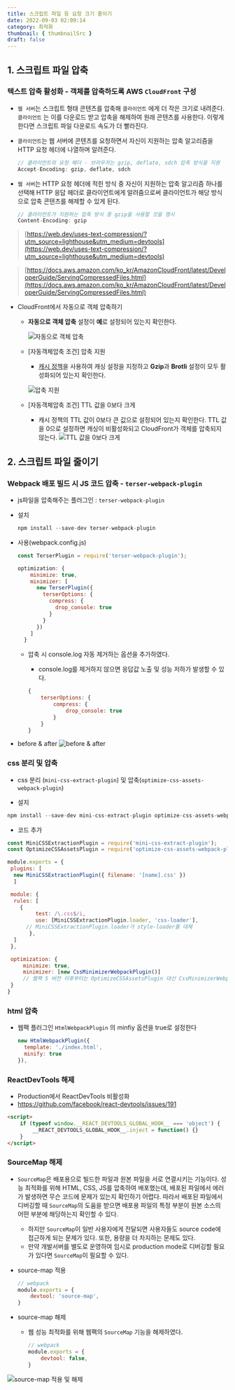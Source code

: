 ```yaml
---
title: 스크립트 파일 등 요청 크기 줄이기
date: 2022-09-03 02:09:14
category: 최적화
thumbnail: { thumbnailSrc }
draft: false
---
```


## 1. 스크립트 파일 압축

### 텍스트 압축 활성화 - 객체를 압축하도록 AWS `CloudFront` 구성

- `웹 서버`는 스크립트 형태 콘텐츠를 압축해 `클라이언트` 에게 더 작은 크기로 내려준다. `클라이언트` 는 이를 다운로드 받고 압축을 해제하여 원래 콘텐츠를 사용한다. 이렇게 한다면 스크립트 파일 다운로드 속도가 더 빨라진다.
- `클라이언트`는 웹 서버에 콘텐츠를 요청하면서 자신이 지원하는 압축 알고리즘을 HTTP 요청 헤더에 나열하며 알려준다.

    ```jsx
    // 클라이언트의 요청 헤더 - 브라우저는 gzip, deflate, sdch 압축 방식을 지원
    Accept-Encoding: gzip, deflate, sdch
    ```

- `웹 서버`는 HTTP 요청 헤더에 적힌 방식 중 자신이 지원하는 압축 알고리즘 하나를 선택해 HTTP 응답 헤더로 클라이언트에게 알려줌으로써 클라이언트가 해당 방식으로 압축 콘텐츠를 해제할 수 있게 된다.

    ```jsx
    // 클라이언트가 지원하는 압축 방식 중 gzip을 사용할 것을 명시
    Content-Encoding: gzip
    ```

> [https://web.dev/uses-text-compression/?utm_source=lighthouse&utm_medium=devtools](https://web.dev/uses-text-compression/?utm_source=lighthouse&utm_medium=devtools)

> [https://docs.aws.amazon.com/ko_kr/AmazonCloudFront/latest/DeveloperGuide/ServingCompressedFiles.html](https://docs.aws.amazon.com/ko_kr/AmazonCloudFront/latest/DeveloperGuide/ServingCompressedFiles.html)

- CloudFront에서 자동으로 객체 압축하기

  - **자동으로 객체 압축** 설정이 **예**로 설정되어 있는지 확인한다.

    ![자동으로 객체 압축](../image/p1.png)

  - [자동객체압축 조건] 압축 지원

    - [캐시 정책](https://docs.aws.amazon.com/ko_kr/AmazonCloudFront/latest/DeveloperGuide/controlling-the-cache-key.html)을 사용하여 캐싱 설정을 지정하고 **Gzip**과 **Brotli** 설정이 모두 활성화되어 있는지 확인한다.

    ![압축 지원](../image/p2.png)

  - [자동객체압축 조건] TTL 값을 0보다 크게

    - 캐시 정책의 TTL 값이 0보다 큰 값으로 설정되어 있는지 확인한다. TTL 값을 0으로 설정하면 캐싱이 비활성화되고 CloudFront가 객체를 압축되지 않는다.
    ![TTL 값을 0보다 크게](../image/p3.png)

## 2. 스크립트 파일 줄이기

### Webpack 배포 빌드 시 JS 코드 압축 - `terser-webpack-plugin`

- js파일을 압축해주는 플러그인 : `terser-webpack-plugin`
- 설치

    ```jsx
    npm install --save-dev terser-webpack-plugin
    ```

- 사용(webpack.config.js)

    ```jsx
    const TerserPlugin = require('terser-webpack-plugin');

    optimization: {
        minimize: true,
        minimizer: [
          new TerserPlugin({
            terserOptions: {
              compress: {
                drop_console: true
              }
            }
          })
        ]
      }
    ```

  - 압축 시 console.log 자동 제거하는 옵션을 추가하였다.

    - console.log를 제거하지 않으면 응답값 노출 및 성능 저하가 발생할 수 있다.

    ```jsx
    {
        terserOptions: {
            compress: {
                drop_console: true
            }
        }
    }
    ```

- before & after
    ![before & after](../image/p4.jpg)

### css 분리 및 압축

- css 분리 (`mini-css-extract-plugin`) 및 압축(`optimize-css-assets-webpack-plugin`)

- 설치

```jsx
npm install --save-dev mini-css-extract-plugin optimize-css-assets-webpack-plugin
```

- 코드 추가

```jsx
const MiniCSSExtractionPlugin = require('mini-css-extract-plugin');
const OptimizeCSSAssetsPlugin = require('optimize-css-assets-webpack-plugin');

module.exports = {
 plugins: [
  new MiniCSSExtractionPlugin({ filename: '[name].css' })
  ]

 module: {
  rules: [
    {
         test: /\.css$/i,
         use: [MiniCSSExtractionPlugin.loader, 'css-loader'],
      // MiniCSSExtractionPlugin.loader가 style-loader를 대체
       },
  ]
 },

 optimization: {
     minimize: true,
     minimizer: [new CssMinimizerWebpackPlugin()]
     // 웹팩 5 버전 이후부터는 OptimizeCSSAssetsPlugin 대신 CssMinimizerWebpackPlugin 사용이 권장됨
 }
}
```

### html 압축

- 웹팩 플러그인 `HtmlWebpackPlugin` 의 minfiy 옵션을 true로 설정한다

    ```jsx
    new HtmlWebpackPlugin({
      template: './index.html',
      minify: true
    }),
    ```

### ReactDevTools 해제

- Production에서 ReactDevTools 비활성화
- <https://github.com/facebook/react-devtools/issues/191>

```html
<script>
    if (typeof window.__REACT_DEVTOOLS_GLOBAL_HOOK__ === 'object') {
        __REACT_DEVTOOLS_GLOBAL_HOOK__.inject = function() {}
    }
</script>
```

### SourceMap 해제

- `SourceMap`은 배포용으로 빌드한 파일과 원본 파일을 서로 연결시키는 기능이다. 성능 최적화를 위해 HTML, CSS, JS를 압축하여 배포했는데, 배포된 파일에서 에러가 발생하면 무슨 코드에 문제가 있는지 확인하기 어렵다. 따라서 배포된 파일에서 디버깅할 때 `SourceMap`의 도움을 받으면 배포용 파일의 특정 부분이 원본 소스의 어떤 부분에 해당하는지 확인할 수 있다.

  - 하지만 `SourceMap`이 일반 사용자에게 전달되면 사용자들도 source code에 접근하게 되는 문제가 있다. 또한, 용량을 더 차지하는 문제도 있다.
  - 만약 개발서버를 별도로 운영하여 임시로 production mode로 디버깅할 필요가 있다면 `SourceMap`이 필요할 수 있다.

- source-map 적용

    ```jsx
    // webpack
    module.exports = {
        devtool: 'source-map',
    }
    ```

- source-map 해제

  - 웹 성능 최적화를 위해 웹팩의 `SourceMap` 기능을 해제하였다.

    ```jsx
    // webpack
    module.exports = {
        devtool: false,
    }
    ```

![source-map 적용 및 해제](../image/p15.jpg)
